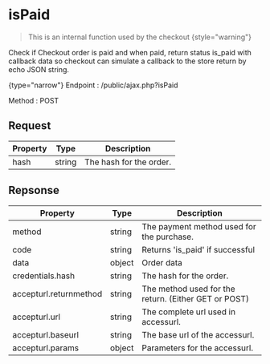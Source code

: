 # isPaid

<include from="Snippets-CheckoutAPI.md" element-id="snippet-header" />

> This is an internal function used by the checkout
{style="warning"}

Check if Checkout order is paid and when paid, return status is_paid with callback data
so checkout can simulate a callback to the store
return by echo JSON string.

{type="narrow"}
Endpoint
: /public/ajax.php?isPaid

Method
: POST

## Request

| Property | Type   | Description             |
|----------|--------|-------------------------|
| hash     | string | The hash for the order. |

## Repsonse

| Property               | Type   | Description                                          |
|------------------------|--------|------------------------------------------------------|
| method                 | string | The payment method used for the purchase.            |
| code                   | string | Returns 'is_paid' if successful                      |
| data                   | object | Order data                                           |
| credentials.hash       | string | The hash for the order.                              |
| accepturl.returnmethod | string | The method used for the return. (Either GET or POST) |
| accepturl.url          | string | The complete url used in accessurl.                  |
| accepturl.baseurl      | string | The base url of the accessurl.                       |
| accepturl.params       | object | Parameters for the accessurl.                        |
